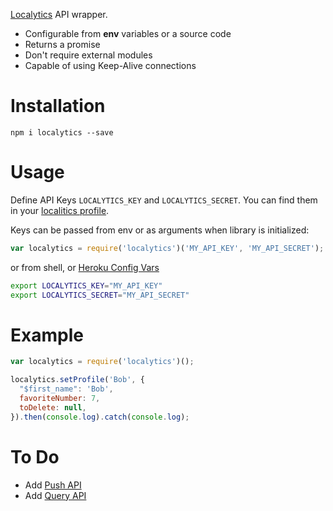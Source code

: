 [Localytics](http://docs.localytics.com/#Dev/api-title.html) API wrapper.

- Configurable from __env__ variables or a source code
- Returns a promise
- Don't require external modules
- Capable of using Keep-Alive connections

Installation
============

`npm i localytics --save`

Usage
=====

Define API Keys `LOCALYTICS_KEY` and `LOCALYTICS_SECRET`. You can find them in your
[localitics profile](https://dashboard.localytics.com/settings/apikeys).

Keys can be passed from env or as arguments when library is initialized:
```javascript
var localytics = require('localytics')('MY_API_KEY', 'MY_API_SECRET');
```
or from shell, or [Heroku Config Vars](https://devcenter.heroku.com/articles/config-vars)
```bash
export LOCALYTICS_KEY="MY_API_KEY"
export LOCALYTICS_SECRET="MY_API_SECRET"
```

Example
=======
```javascript
var localytics = require('localytics')();

localytics.setProfile('Bob', {
  "$first_name": 'Bob',
  favoriteNumber: 7,
  toDelete: null,
}).then(console.log).catch(console.log);
```

To Do
=====

- Add [Push API](http://docs.localytics.com/index.html#Dev/transactional-push.html)
- Add [Query API](http://docs.localytics.com/index.html#Dev/query-api.html)
